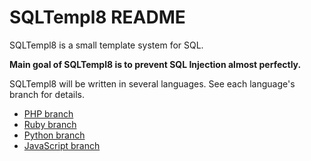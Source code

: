 # SQLTempl8 README

SQLTempl8 is a small template system for SQL.

**Main goal of SQLTempl8 is to prevent SQL Injection almost perfectly.**

SQLTempl8 will be written in several languages.
See each language's branch for details.

* [PHP branch](https://github.com/kwatch/sqltempl8/tree/php)
* [Ruby branch](https://github.com/kwatch/sqltempl8/tree/ruby)
* [Python branch](https://github.com/kwatch/sqltempl8/tree/python)
* [JavaScript branch](https://github.com/kwatch/sqltempl8/tree/javascript)
